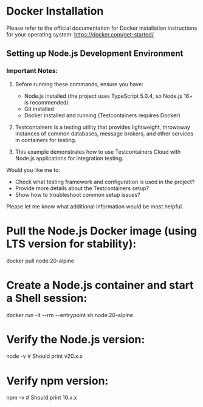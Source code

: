 # Docker Installation

Please refer to the official documentation for Docker installation instructions for your operating system:
https://docker.com/get-started/

## Setting up Node.js Development Environment

### Important Notes:

1. Before running these commands, ensure you have:
   - Node.js installed (the project uses TypeScript 5.0.4, so Node.js 16+ is recommended)
   - Git installed
   - Docker installed and running (Testcontainers requires Docker)

2. Testcontainers is a testing utility that provides lightweight, throwaway instances of common databases, message brokers, and other services in containers for testing.

3. This example demonstrates how to use Testcontainers Cloud with Node.js applications for integration testing.

Would you like me to:
- Check what testing framework and configuration is used in the project?
- Provide more details about the Testcontainers setup?
- Show how to troubleshoot common setup issues?

Please let me know what additional information would be most helpful.

# Pull the Node.js Docker image (using LTS version for stability):
docker pull node:20-alpine

# Create a Node.js container and start a Shell session:
docker run -it --rm --entrypoint sh node:20-alpine

# Verify the Node.js version:
node -v # Should print v20.x.x

# Verify npm version:
npm -v # Should print 10.x.x